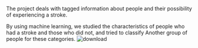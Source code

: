 The project deals with tagged information about people and their possibility of experiencing a stroke.

By using machine learning, we studied the characteristics of people who had a stroke and those who did not, and tried to classify
Another group of people for these categories.
![download](https://user-images.githubusercontent.com/74185897/208076943-4157b07c-3701-45f9-a836-d8918c78fc82.jpg)
